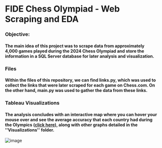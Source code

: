 # FIDE Chess Olympiad - Web Scraping and EDA

### Objective:
#### The main idea of this project was to scrape data from approximately 4,000 games played during the 2024 Chess Olympiad and store the information in a SQL Server database for later analysis and visualization.

### Files
#### Within the files of this repository, we can find **links.py**, which was used to collect the links that were later scraped for each game on Chess.com. On the other hand, **main.py** was used to gather the data from these links.

### Tableau Visualizations
#### The analysis concludes with an interactive map where you can hover your mouse over and see the average accuracy that each country had during the Olympics ([click here](https://public.tableau.com/shared/Z94875MP4?:display_count=n&:origin=viz_share_link)), along with other graphs detailed in the ''Visualizations'' folder.


![image](https://github.com/user-attachments/assets/93758f2d-d3be-4675-bba1-1ecb026de985)


